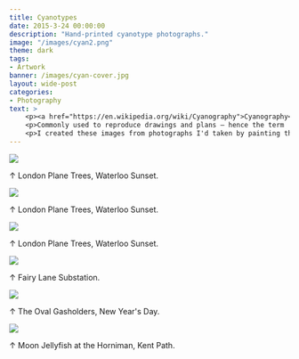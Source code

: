 ```yaml
---
title: Cyanotypes
date: 2015-3-24 00:00:00
description: "Hand-printed cyanotype photographs."
image: "/images/cyan2.png"
theme: dark
tags:
- Artwork
banner: /images/cyan-cover.jpg
layout: wide-post
categories: 
- Photography
text: >
    <p><a href="https://en.wikipedia.org/wiki/Cyanography">Cyanography</a> is one of the earliest photographic print processes, invented in 1842 by Sir John Herschel. It was used later that year by <a href="https://en.wikipedia.org/wiki/Anna_Atkins">Anna Atkins</a> to create the first photographic book.</p>
    <p>Commonly used to reproduce drawings and plans – hence the term 'blueprint' - the cyanographic process can also be used to create expressive and unexpected images due to its low resolution and lack of tonal control.</p>
    <p>I created these images from photographs I'd taken by painting the light-sensitive emulsion on watercolour paper, applying a full-size acetate negative and exposing with ultraviolet light. After washing and drying, these were the results.</p>
---
```


<div class="grid grid-cols-2 gap-6">
<div>
<img src="https://res.cloudinary.com/dhcgic4ld/image/upload/v1706615802/plane-trees.jpg" class="w-full">
<p class="caption">↑ London Plane Trees, Waterloo Sunset.</p>
</div>
<div>
<img src="https://res.cloudinary.com/dhcgic4ld/image/upload/v1706615802/waterloo.jpg" class="w-full">
<p class="caption">↑ London Plane Trees, Waterloo Sunset.</p>
</div>
</div>


<img src="/images/cyan1.jpg" class="wide">
<p class="caption">↑ London Plane Trees, Waterloo Sunset.</p>
<img src="/images/cyan2.jpg" class="wide">
<p class="caption">↑ Fairy Lane Substation.</p>
<img src="/images/cyan3.jpg" class="wide">
<p class="caption">↑ The Oval Gasholders, New Year's Day.</p>
<img src="/images/cyan4.jpg" class="wide">
<p class="caption">↑ Moon Jellyfish at the Horniman, Kent Path.</p>
